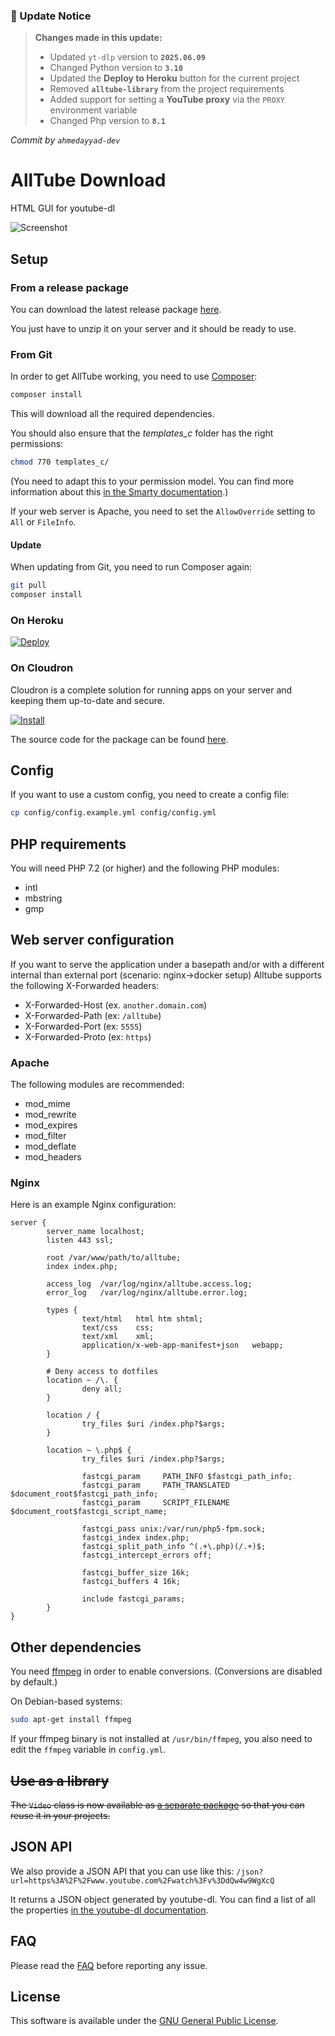 ### 🔄 Update Notice

> **Changes made in this update:**
>
> - Updated `yt-dlp` version to **`2025.06.09`**
> - Changed Python version to **`3.10`**
> - Updated the **Deploy to Heroku** button for the current project
> - Removed **`alltube-library`** from the project requirements
> - Added support for setting a **YouTube proxy** via the `PROXY` environment variable
> - Changed Php version to **`8.1`**


_Commit by `ahmedayyad-dev`_




# AllTube Download

HTML GUI for youtube-dl

![Screenshot](img/screenshot.png "AllTube GUI screenshot")

## Setup

### From a release package

You can download the latest release package [here](https://github.com/Rudloff/alltube/releases).

You just have to unzip it on your server and it should be ready to use.

### From Git

In order to get AllTube working,
you need to use [Composer](https://getcomposer.org/):

```bash
composer install
```

This will download all the required dependencies.

You should also ensure that the *templates_c* folder has the right permissions:

```bash
chmod 770 templates_c/
```

(You need to adapt this to your permission model.
You can find more information about this [in the Smarty documentation](https://www.smarty.net/docsv2/en/installing.smarty.basic.tpl#id2778738).)

If your web server is Apache,
you need to set the `AllowOverride` setting to `All` or `FileInfo`.

#### Update

When updating from Git, you need to run Composer again:

```bash
git pull
composer install
```

### On Heroku

[![Deploy](https://www.herokucdn.com/deploy/button.svg)](https://heroku.com/deploy?template=https://github.com/ahmedayyad-dev/alltube)

### On Cloudron

Cloudron is a complete solution for running apps on your server and keeping them up-to-date and secure.

[![Install](https://cloudron.io/img/button.svg)](https://cloudron.io/store/net.alltubedownload.cloudronapp.html)

The source code for the package can be found [here](https://git.cloudron.io/cloudron/alltube-app).

## Config

If you want to use a custom config, you need to create a config file:

```bash
cp config/config.example.yml config/config.yml
```

## PHP requirements

You will need PHP 7.2 (or higher) and the following PHP modules:

* intl
* mbstring
* gmp

## Web server configuration

If you want to serve the application under a basepath and/or with a different internal than external port (scenario: nginx->docker setup) Alltube supports the following X-Forwarded headers:

* X-Forwarded-Host (ex. `another.domain.com`)
* X-Forwarded-Path (ex: `/alltube`)
* X-Forwarded-Port (ex: `5555`)
* X-Forwarded-Proto (ex: `https`)

### Apache

The following modules are recommended:

* mod_mime
* mod_rewrite
* mod_expires
* mod_filter
* mod_deflate
* mod_headers

### Nginx

Here is an example Nginx configuration:

```nginx
server {
        server_name localhost;
        listen 443 ssl;

        root /var/www/path/to/alltube;
        index index.php;

        access_log  /var/log/nginx/alltube.access.log;
        error_log   /var/log/nginx/alltube.error.log;

        types {
                text/html   html htm shtml;
                text/css    css;
                text/xml    xml;
                application/x-web-app-manifest+json   webapp;
        }

        # Deny access to dotfiles
        location ~ /\. {
                deny all;
        }

        location / {
                try_files $uri /index.php?$args;
        }

        location ~ \.php$ {
                try_files $uri /index.php?$args;

                fastcgi_param     PATH_INFO $fastcgi_path_info;
                fastcgi_param     PATH_TRANSLATED $document_root$fastcgi_path_info;
                fastcgi_param     SCRIPT_FILENAME $document_root$fastcgi_script_name;

                fastcgi_pass unix:/var/run/php5-fpm.sock;
                fastcgi_index index.php;
                fastcgi_split_path_info ^(.+\.php)(/.+)$;
                fastcgi_intercept_errors off;

                fastcgi_buffer_size 16k;
                fastcgi_buffers 4 16k;

                include fastcgi_params;
        }
}
```

## Other dependencies

You need [ffmpeg](https://ffmpeg.org/)
in order to enable conversions.
(Conversions are disabled by default.)

On Debian-based systems:

```bash
sudo apt-get install ffmpeg
```

If your ffmpeg binary is not installed at `/usr/bin/ffmpeg`, you also need to edit the `ffmpeg` variable in `config.yml`.

## ~~Use as a library~~

~~The `Video` class is now available as [a separate package](https://packagist.org/packages/rudloff/alltube-library)
so that you can reuse it in your projects.~~

## JSON API

We also provide a JSON API that you can use like this:
`/json?url=https%3A%2F%2Fwww.youtube.com%2Fwatch%3Fv%3DdQw4w9WgXcQ`

It returns a JSON object generated by youtube-dl.
You can find a list of all the properties [in the youtube-dl documentation](https://github.com/ytdl-org/youtube-dl#output-template).

## FAQ

Please read the [FAQ](resources/FAQ.md) before reporting any issue.

## License

This software is available under the [GNU General Public License](http://www.gnu.org/licenses/gpl.html).
